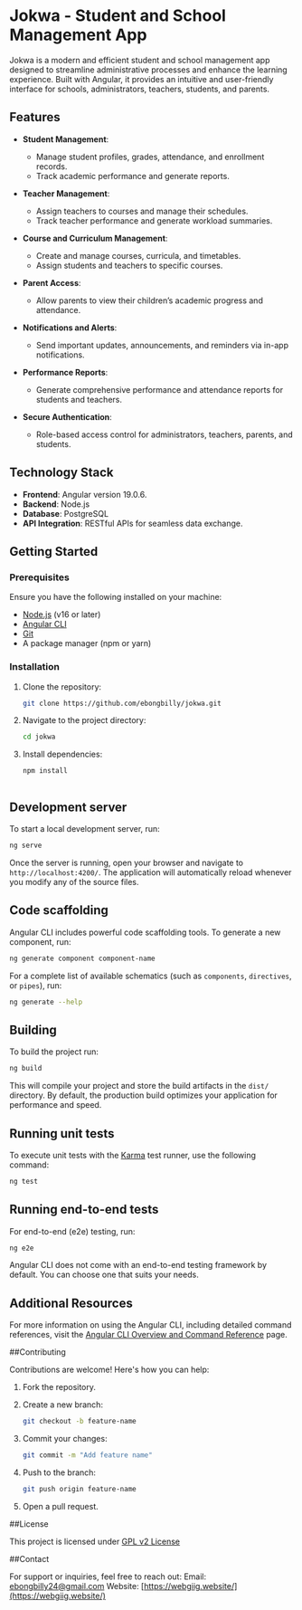# Jokwa - Student and School Management App

Jokwa is a modern and efficient student and school management app designed to streamline administrative processes and enhance the learning experience. Built with Angular, it provides an intuitive and user-friendly interface for schools, administrators, teachers, students, and parents.

## Features

- **Student Management**: 
  - Manage student profiles, grades, attendance, and enrollment records.
  - Track academic performance and generate reports.

- **Teacher Management**: 
  - Assign teachers to courses and manage their schedules.
  - Track teacher performance and generate workload summaries.

- **Course and Curriculum Management**: 
  - Create and manage courses, curricula, and timetables.
  - Assign students and teachers to specific courses.

- **Parent Access**: 
  - Allow parents to view their children’s academic progress and attendance.

- **Notifications and Alerts**: 
  - Send important updates, announcements, and reminders via in-app notifications.

- **Performance Reports**: 
  - Generate comprehensive performance and attendance reports for students and teachers.

- **Secure Authentication**: 
  - Role-based access control for administrators, teachers, parents, and students.

## Technology Stack

- **Frontend**: Angular version 19.0.6.
- **Backend**: Node.js
- **Database**: PostgreSQL
- **API Integration**: RESTful APIs for seamless data exchange.

## Getting Started

### Prerequisites

Ensure you have the following installed on your machine:
- [Node.js](https://nodejs.org/) (v16 or later)
- [Angular CLI](https://angular.io/cli)
- [Git](https://git-scm.com/)
- A package manager (npm or yarn)

### Installation

1. Clone the repository:
   ```bash
   git clone https://github.com/ebongbilly/jokwa.git

2. Navigate to the project directory:
    ```bash
    cd jokwa

3. Install dependencies:
    ```bash
    npm install



## Development server

To start a local development server, run:

```bash
ng serve
```

Once the server is running, open your browser and navigate to `http://localhost:4200/`. The application will automatically reload whenever you modify any of the source files.

## Code scaffolding

Angular CLI includes powerful code scaffolding tools. To generate a new component, run:

```bash
ng generate component component-name
```

For a complete list of available schematics (such as `components`, `directives`, or `pipes`), run:

```bash
ng generate --help
```

## Building

To build the project run:

```bash
ng build
```

This will compile your project and store the build artifacts in the `dist/` directory. By default, the production build optimizes your application for performance and speed.

## Running unit tests

To execute unit tests with the [Karma](https://karma-runner.github.io) test runner, use the following command:

```bash
ng test
```

## Running end-to-end tests

For end-to-end (e2e) testing, run:

```bash
ng e2e
```

Angular CLI does not come with an end-to-end testing framework by default. You can choose one that suits your needs.

## Additional Resources

For more information on using the Angular CLI, including detailed command references, visit the [Angular CLI Overview and Command Reference](https://angular.dev/tools/cli) page.

##Contributing

Contributions are welcome! Here's how you can help:

1. Fork the repository.

2. Create a new branch:
    ```bash
    git checkout -b feature-name

3. Commit your changes:
    ```bash
    git commit -m "Add feature name"

4. Push to the branch:
    ```bash
    git push origin feature-name

5. Open a pull request.

##License

This project is licensed under [GPL v2 License](https://www.gnu.org/licenses/old-licenses/gpl-2.0.en.html#SEC1)

##Contact

For support or inquiries, feel free to reach out:
Email: ebongbilly24@gmail.com
Website: [https://webgiig.website/](https://webgiig.website/)